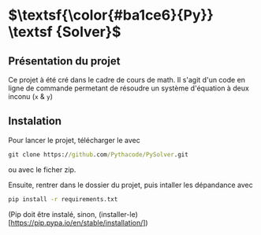 # $\textsf{\color{#ba1ce6}{Py}} \textsf {Solver}$

## Présentation du projet

Ce projet à été cré dans le cadre de cours de math.
Il s'agit d'un code en ligne de commande permetant de résoudre un système d'équation à deux inconu (`x` & `y`)

## Instalation

Pour lancer le projet, télécharger le avec 
```cmd
git clone https://github.com/Pythacode/PySolver.git
```
ou avec le ficher zip.

Ensuite, rentrer dans le dossier du projet, puis intaller les dépandance avec
```cmd
pip install -r requirements.txt
```
(Pip doit être instalé, sinon, (installer-le)[https://pip.pypa.io/en/stable/installation/])

